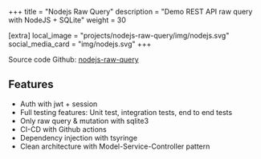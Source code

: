 +++
title = "Nodejs Raw Query"
description = "Demo REST API raw query with NodeJS + SQLite"
weight = 30

[extra]
local_image = "projects/nodejs-raw-query/img/nodejs.svg"
social_media_card = "img/nodejs.svg"
+++

Source code Github: [nodejs-raw-query](https://github.com/tduyng/nodejs-raw-query)

## Features
- Auth with jwt + session
- Full testing features: Unit test, integration tests, end to end tests
- Only raw query & mutation with sqlite3
- CI-CD with Github actions
- Dependency injection with tsyringe
- Clean architecture with Model-Service-Controller pattern
